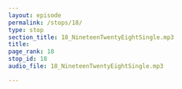 ```yaml
---
layout: episode
permalink: /stops/18/
type: stop
section_title: 18_NineteenTwentyEightSingle.mp3
title: 
page_rank: 18
stop_id: 18
audio_file: 18_NineteenTwentyEightSingle.mp3

---
```

